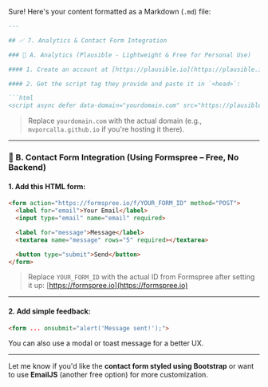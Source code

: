 Sure! Here's your content formatted as a Markdown (`.md`) file:

````markdown
---

## ✅ 7. Analytics & Contact Form Integration

### 🔹 A. Analytics (Plausible - Lightweight & Free for Personal Use)

#### 1. Create an account at [https://plausible.io](https://plausible.io)

#### 2. Get the script tag they provide and paste it in `<head>`:

```html
<script async defer data-domain="yourdomain.com" src="https://plausible.io/js/script.js"></script>
````

> Replace `yourdomain.com` with the actual domain (e.g., `mvporcalla.github.io` if you're hosting it there).

---

### 🔹 B. Contact Form Integration (Using Formspree – Free, No Backend)

#### 1. Add this HTML form:

```html
<form action="https://formspree.io/f/YOUR_FORM_ID" method="POST">
  <label for="email">Your Email</label>
  <input type="email" name="email" required>

  <label for="message">Message</label>
  <textarea name="message" rows="5" required></textarea>

  <button type="submit">Send</button>
</form>
```

> Replace `YOUR_FORM_ID` with the actual ID from Formspree after setting it up: [https://formspree.io](https://formspree.io)

---

#### 2. Add simple feedback:

```html
<form ... onsubmit="alert('Message sent!');">
```

You can also use a modal or toast message for a better UX.

---

Let me know if you'd like the **contact form styled using Bootstrap** or want to use **EmailJS** (another free option) for more customization.

```